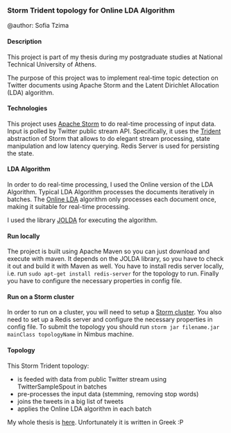 ### Storm Trident topology for Online LDA Algorithm

@author: Sofia Tzima

#### Description 

This project is part of my thesis during my postgraduate studies at National Technical University of Athens.

The purpose of this project was to implement real-time topic detection on Twitter documents using Apache Storm and the Latent Dirichlet Allocation (LDA) algorithm.

#### Technologies

This project uses [Apache Storm](http://storm.apache.org/index.html) to do real-time processing of input data. Input is polled by Twitter public stream API.
Specifically, it uses the [Trident](http://storm.apache.org/releases/current/Trident-tutorial.html) abstraction of Storm that allows to do
elegant stream processing, state manipulation and low latency querying.
Redis Server is used for persisting the state.

#### LDA Algorithm

In order to do real-time processing, I used the Online version of the LDA Algorithm. Typical LDA Algorithm processes the documents iteratively in batches.
The [Online LDA](http://papers.nips.cc/paper/3902-online-learning-for-latent-dirichlet-allocation.pdf) algorithm only processes each document once, making it suitable for real-time processing.

I used the library [JOLDA](https://github.com/miberk/jolda) for executing the algorithm.

#### Run locally

The project is built using Apache Maven so you can just download and execute with maven. 
It depends on the JOLDA library, so you have to check it out and build it with Maven as well.
You have to install redis server locally, i.e. run `sudo apt-get install redis-server` for the topology to run.
Finally you have to configure the necessary properties in config file.

#### Run on a Storm cluster

In order to run on a cluster, you will need to setup a [Storm cluster](http://storm.apache.org/releases/2.0.0-SNAPSHOT/Setting-up-a-Storm-cluster.html).
You also need to set up a Redis server and configure the necessary properties in config file. To submit the topology you should run `storm jar filename.jar mainClass topologyName` in Nimbus machine.

#### Topology

This Storm Trident topology:

- is feeded with data from public Twitter stream using TwitterSampleSpout in batches
- pre-processes the input data (stemming, removing stop words)
- joins the tweets in a big list of tweets 
- applies the Online LDA algorithm in each batch

My whole thesis is [here](http://dspace.lib.ntua.gr/bitstream/handle/123456789/41875/thesis_tzima_sofia_03108052.pdf?sequence=1). Unfortunately it is written in Greek :P